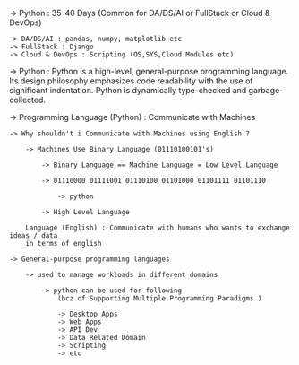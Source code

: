 -> Python : 35-40 Days (Common for DA/DS/AI or FullStack or Cloud & DevOps)

    -> DA/DS/AI : pandas, numpy, matplotlib etc 
    -> FullStack : Django
    -> Cloud & DevOps : Scripting (OS,SYS,Cloud Modules etc)

-> Python : Python is a high-level, general-purpose programming language. 
            Its design philosophy emphasizes code readability 
            with the use of significant indentation. 
            Python is dynamically type-checked and garbage-collected.

-> Programming Language (Python) : Communicate with Machines

    -> Why shouldn't i Communicate with Machines using English ?

        -> Machines Use Binary Language (01110100101's) 

            -> Binary Language == Machine Language = Low Level Language

            -> 01110000 01111001 01110100 01101000 01101111 01101110 

                -> python

            -> High Level Language 

        Language (English) : Communicate with humans who wants to exchange ideas / data 
        in terms of english
    
    -> General-purpose programming languages

        -> used to manage workloads in different domains 

            -> python can be used for following 
                (bcz of Supporting Multiple Programming Paradigms )

                -> Desktop Apps
                -> Web Apps
                -> API Dev
                -> Data Related Domain
                -> Scripting 
                -> etc 

